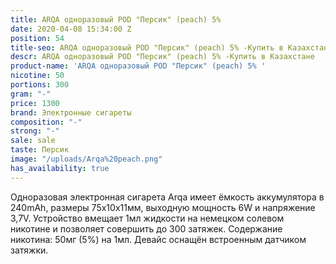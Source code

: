 ```yaml
---
title: ARQA одноразовый POD "Персик" (peach) 5%
date: 2020-04-08 15:34:00 Z
position: 54
title-seo: ARQA одноразовый POD "Персик" (peach) 5% -Купить в Казахстане
descr: ARQA одноразовый POD "Персик" (peach) 5% -Купить в Казахстане
product-name: 'ARQA одноразовый POD "Персик" (peach) 5% '
nicotine: 50
portions: 300
gram: "-"
price: 1300
brand: Электронные сигареты
composition: "-"
strong: "-"
sale: sale
taste: Персик
image: "/uploads/Arqa%20peach.png"
has_availability: true
---
```


Одноразовая электронная сигарета Arqa имеет ёмкость аккумулятора в 240mAh, размеры 75х10х11мм, выходную мощность 6W и напряжение 3,7V. Устройство вмещает 1мл жидкости на немецком солевом никотине и позволяет совершить до 300 затяжек. Содержание никотина: 50мг (5%) на 1мл. Девайс оснащён встроенным датчиком затяжки.